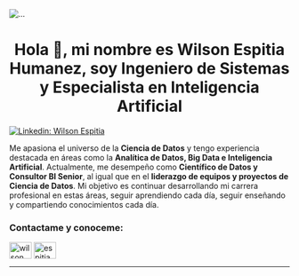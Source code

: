 <img src="https://media.licdn.com/dms/image/D4E16AQE3fteJ4Lu3Zg/profile-displaybackgroundimage-shrink_350_1400/0/1679184027727?e=1684972800&v=beta&t=500YWt685UMLZu80QbuNf-R31cnYzEfleKVaQugqjuM" class="d-block w-100" alt="...">
<h1 align="center">Hola 👋, mi nombre es Wilson Espitia Humanez, soy Ingeniero de Sistemas y Especialista en Inteligencia Artificial  </h1>

[![Linkedin: Wilson Espitia](https://img.shields.io/badge/-WilsonEspitia-blue?style=flat-square&logo=Linkedin&logoColor=white&link=https://www.linkedin.com/in/wilsonespitia/)](https://www.linkedin.com/in/wilsonespitia/)

<p>
Me apasiona el universo de la <strong>Ciencia de Datos</strong> y tengo experiencia destacada en áreas como la <strong>Analítica de Datos, Big Data e Inteligencia Artificial</strong>. Actualmente, me desempeño como <strong>Científico de Datos y Consultor BI Senior</strong>, al igual que en el <strong>liderazgo de equipos y proyectos de Ciencia de Datos</strong>. Mi objetivo es continuar desarrollando mi carrera profesional en estas áreas, seguir aprendiendo cada día, seguir enseñando y compartiendo conocimientos cada día.
</p>

<h3 align="left">Contactame y conoceme:</h3>
<p align="left">
<a href="https://www.linkedin.com/in/wilsonespitia/" target="blank"><img align="center" src="https://raw.githubusercontent.com/rahuldkjain/github-profile-readme-generator/master/src/images/icons/Social/linked-in-alt.svg" alt="wilson espitia" height="30" width="40" /></a>
<a href="https://instagram.com/espitiahumanez" target="blank"><img align="center" src="https://raw.githubusercontent.com/rahuldkjain/github-profile-readme-generator/master/src/images/icons/Social/instagram.svg" alt="espitiahumanez" height="30" width="40" /></a>
</p><hr>
